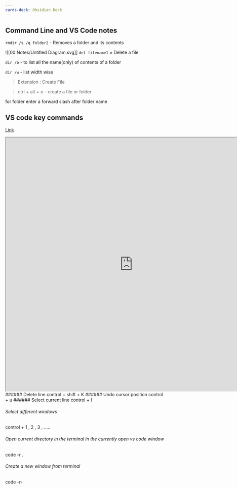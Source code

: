 ```yaml
---
cards-deck: Obsidian Deck
---
```



## Command Line and VS Code notes 

`rmdir /s /q folder2` - Removes a folder and its contents

![[00 Notes/Untitled Diagram.svg]]
`del filename1` = Delete a file

`dir /b` - to list all the name(only) of contents of a folder

`dir /w` - list width wise

  

> Extension : Create File

> ctrl + alt + o - create a file or folder

for folder enter a forward slash after folder name



## VS code key commands
[Link](https://www.crio.do/blog/vs-code-shortcuts/)
<iframe src  = "https://www.crio.do/blog/vs-code-shortcuts/" height=800 width= 800></iframe>
###### Delete line    
control + shift + K 
###### Undo  cursor  position 
control + u
###### Select current line   
control + I

###### Select different windows
control + 1 , 2 , 3 , ..... 

###### Open current directory in the terminal in the currently open vs code window
code -r .

###### Create a new window from terminal
code -n